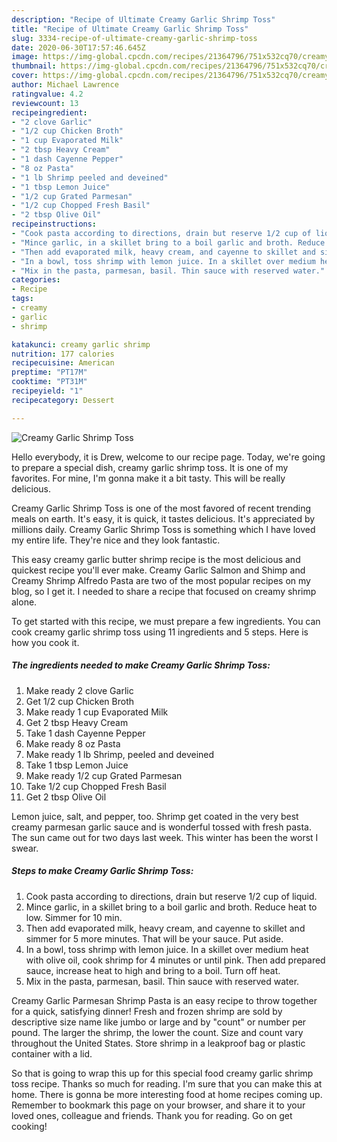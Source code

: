 ```yaml
---
description: "Recipe of Ultimate Creamy Garlic Shrimp Toss"
title: "Recipe of Ultimate Creamy Garlic Shrimp Toss"
slug: 3334-recipe-of-ultimate-creamy-garlic-shrimp-toss
date: 2020-06-30T17:57:46.645Z
image: https://img-global.cpcdn.com/recipes/21364796/751x532cq70/creamy-garlic-shrimp-toss-recipe-main-photo.jpg
thumbnail: https://img-global.cpcdn.com/recipes/21364796/751x532cq70/creamy-garlic-shrimp-toss-recipe-main-photo.jpg
cover: https://img-global.cpcdn.com/recipes/21364796/751x532cq70/creamy-garlic-shrimp-toss-recipe-main-photo.jpg
author: Michael Lawrence
ratingvalue: 4.2
reviewcount: 13
recipeingredient:
- "2 clove Garlic"
- "1/2 cup Chicken Broth"
- "1 cup Evaporated Milk"
- "2 tbsp Heavy Cream"
- "1 dash Cayenne Pepper"
- "8 oz Pasta"
- "1 lb Shrimp peeled and deveined"
- "1 tbsp Lemon Juice"
- "1/2 cup Grated Parmesan"
- "1/2 cup Chopped Fresh Basil"
- "2 tbsp Olive Oil"
recipeinstructions:
- "Cook pasta according to directions, drain but reserve 1/2 cup of liquid."
- "Mince garlic, in a skillet bring to a boil garlic and broth. Reduce heat to low. Simmer for 10 min."
- "Then add evaporated milk, heavy cream, and cayenne to skillet and simmer for 5 more minutes. That will be your sauce. Put aside."
- "In a bowl, toss shrimp with lemon juice. In a skillet over medium heat with olive oil, cook shrimp for 4 minutes or until pink. Then add prepared sauce, increase heat to high and bring to a boil. Turn off heat."
- "Mix in the pasta, parmesan, basil. Thin sauce with reserved water."
categories:
- Recipe
tags:
- creamy
- garlic
- shrimp

katakunci: creamy garlic shrimp 
nutrition: 177 calories
recipecuisine: American
preptime: "PT17M"
cooktime: "PT31M"
recipeyield: "1"
recipecategory: Dessert

---
```



![Creamy Garlic Shrimp Toss](https://img-global.cpcdn.com/recipes/21364796/751x532cq70/creamy-garlic-shrimp-toss-recipe-main-photo.jpg)

Hello everybody, it is Drew, welcome to our recipe page. Today, we're going to prepare a special dish, creamy garlic shrimp toss. It is one of my favorites. For mine, I'm gonna make it a bit tasty. This will be really delicious.

Creamy Garlic Shrimp Toss is one of the most favored of recent trending meals on earth. It's easy, it is quick, it tastes delicious. It's appreciated by millions daily. Creamy Garlic Shrimp Toss is something which I have loved my entire life. They're nice and they look fantastic.

This easy creamy garlic butter shrimp recipe is the most delicious and quickest recipe you&#39;ll ever make. Creamy Garlic Salmon and Shimp and Creamy Shrimp Alfredo Pasta are two of the most popular recipes on my blog, so I get it. I needed to share a recipe that focused on creamy shrimp alone.


To get started with this recipe, we must prepare a few ingredients. You can cook creamy garlic shrimp toss using 11 ingredients and 5 steps. Here is how you cook it.

<!--inarticleads1-->

##### The ingredients needed to make Creamy Garlic Shrimp Toss:

1. Make ready 2 clove Garlic
1. Get 1/2 cup Chicken Broth
1. Make ready 1 cup Evaporated Milk
1. Get 2 tbsp Heavy Cream
1. Take 1 dash Cayenne Pepper
1. Make ready 8 oz Pasta
1. Make ready 1 lb Shrimp, peeled and deveined
1. Take 1 tbsp Lemon Juice
1. Make ready 1/2 cup Grated Parmesan
1. Take 1/2 cup Chopped Fresh Basil
1. Get 2 tbsp Olive Oil


Lemon juice, salt, and pepper, too. Shrimp get coated in the very best creamy parmesan garlic sauce and is wonderful tossed with fresh pasta. The sun came out for two days last week. This winter has been the worst I swear. 

<!--inarticleads2-->

##### Steps to make Creamy Garlic Shrimp Toss:

1. Cook pasta according to directions, drain but reserve 1/2 cup of liquid.
1. Mince garlic, in a skillet bring to a boil garlic and broth. Reduce heat to low. Simmer for 10 min.
1. Then add evaporated milk, heavy cream, and cayenne to skillet and simmer for 5 more minutes. That will be your sauce. Put aside.
1. In a bowl, toss shrimp with lemon juice. In a skillet over medium heat with olive oil, cook shrimp for 4 minutes or until pink. Then add prepared sauce, increase heat to high and bring to a boil. Turn off heat.
1. Mix in the pasta, parmesan, basil. Thin sauce with reserved water.


Creamy Garlic Parmesan Shrimp Pasta is an easy recipe to throw together for a quick, satisfying dinner! Fresh and frozen shrimp are sold by descriptive size name like jumbo or large and by &#34;count&#34; or number per pound. The larger the shrimp, the lower the count. Size and count vary throughout the United States. Store shrimp in a leakproof bag or plastic container with a lid. 

So that is going to wrap this up for this special food creamy garlic shrimp toss recipe. Thanks so much for reading. I'm sure that you can make this at home. There is gonna be more interesting food at home recipes coming up. Remember to bookmark this page on your browser, and share it to your loved ones, colleague and friends. Thank you for reading. Go on get cooking!
